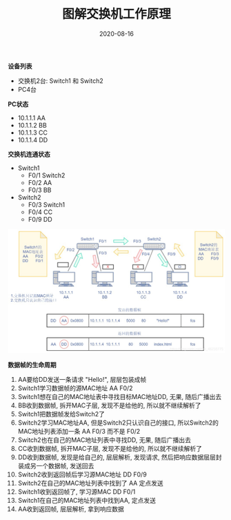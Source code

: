 ﻿---
layout: post
title: 图解交换机工作原理
date: 2020-08-16
categories:
- network
tags:
- switch
---
**设备列表**
* 交换机2台: Switch1 和 Switch2
* PC4台

**PC状态**
* 10.1.1.1   AA
* 10.1.1.2   BB
* 10.1.1.3   CC
* 10.1.1.4   DD

**交换机连通状态**
* Switch1
	* F0/1   Switch2
	* F0/2   AA
	* F0/3	 BB
* Switch2
	* F0/3   Switch1
	* F0/4   CC
	* F0/9   DD

<img src="/assets/post_image/switch-0.jpg"><br>

**数据帧的生命周期**
1. AA要给DD发送一条请求 "Hello!", 层层包装成帧
2. Switch1学习数据帧的源MAC地址  AA  F0/2
3. Switch1想在自己的MAC地址表中寻找目标MAC地址DD, 无果, 随后广播出去
4. BB收到数据帧, 拆开MAC子层, 发现不是给他的, 所以就不继续解析了
5. Switch1把数据帧发给Switch2了
6. Switch2学习MAC地址AA, 但是Switch2只认识自己的接口, 所以Switch2的MAC地址列表添加一条 AA  F0/3 而不是 F0/2
7. Switch2也在自己的MAC地址列表中寻找DD, 无果, 随后广播出去
8. CC收到数据帧, 拆开MAC子层, 发现不是给他的, 所以就不继续解析了
9. DD收到数据帧, 发现是给自己的, 层层解析, 发现请求, 然后把响应数据层层封装成另一个数据帧, 发送回去
10. Switch2收到返回帧后学习源MAC地址 DD F0/9 
11. Switch2在自己的MAC地址列表中找到了 AA 定点发送
12. Switch1收到返回帧了, 学习源MAC DD  F0/1
13. Switch1在自己的MAC地址列表中找到AA, 定点发送
14. AA收到返回帧, 层层解析, 拿到响应数据
